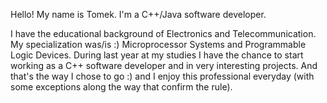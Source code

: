 Hello! My name is Tomek.
I'm a C++/Java software developer.

I have the educational background of Electronics and Telecommunication.
My specialization was/is :) Microprocessor Systems and Programmable Logic Devices.
During last year at my studies I have the chance to start working as a C++ software developer and in very interesting projects.
And that's the way I chose to go :) and I enjoy this professional everyday (with some exceptions along the way that confirm the rule).
